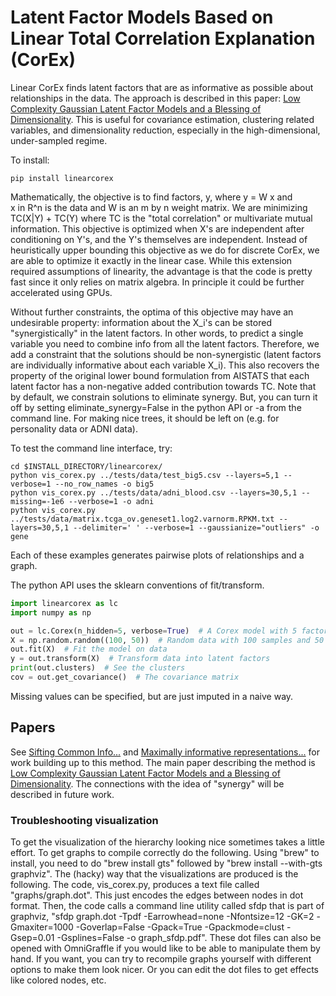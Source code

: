 # Latent Factor Models Based on Linear Total Correlation Explanation (CorEx)

Linear CorEx finds latent factors that are as informative as possible about relationships in the data. 
The approach is described in this paper:
[Low Complexity Gaussian Latent Factor Models and a Blessing of Dimensionality](https://arxiv.org/abs/1706.03353).
This is useful for covariance estimation, clustering related variables, and dimensionality reduction, especially 
in the high-dimensional, under-sampled regime. 

To install:
```
pip install linearcorex
```

Mathematically, the objective is to find factors, y, where y = W x and  
x in R^n is the data and W is an m by n weight matrix. 
We are minimizing TC(X|Y) + TC(Y) where TC is the "total correlation" or multivariate mutual information. This objective
is optimized when X's are independent after conditioning on Y's, and the Y's themselves are independent. 
Instead of heuristically upper bounding this objective as we do for discrete CorEx, 
we are able to optimize it exactly in the linear case. 
While this extension required assumptions of linearity, the 
advantage is that the code is pretty fast since it only relies on matrix algebra. In principle it could be 
further accelerated using GPUs. 


Without further constraints, the optima of this objective 
may have an undesirable property: information about the X_i's can be stored "synergistically" in the latent factors. 
In other words, to predict a single variable you need to combine info from all the latent factors. Therefore, we 
add a constraint that the solutions should be non-synergistic (latent factors are individually informative about each variable X_i). 
This also recovers the property of the original lower bound formulation from AISTATS that each latent factor
has a non-negative added contribution towards TC.
Note that by default, we constrain solutions to eliminate synergy. 
But, you can turn it off by setting eliminate_synergy=False in the python API or -a from the command line. 
For making nice trees, it should be left on (e.g. for personality data or ADNI data). 

To test the command line interface, try:
```
cd $INSTALL_DIRECTORY/linearcorex/
python vis_corex.py ../tests/data/test_big5.csv --layers=5,1 --verbose=1 --no_row_names -o big5
python vis_corex.py ../tests/data/adni_blood.csv --layers=30,5,1 --missing=-1e6 --verbose=1 -o adni
python vis_corex.py ../tests/data/matrix.tcga_ov.geneset1.log2.varnorm.RPKM.txt --layers=30,5,1 --delimiter=' ' --verbose=1 --gaussianize="outliers" -o gene
```
Each of these examples generates pairwise plots of relationships and a graph. 

The python API uses the sklearn conventions of fit/transform.  
```python
import linearcorex as lc
import numpy as np

out = lc.Corex(n_hidden=5, verbose=True)  # A Corex model with 5 factors
X = np.random.random((100, 50))  # Random data with 100 samples and 50 variables
out.fit(X)  # Fit the model on data
y = out.transform(X)  # Transform data into latent factors
print(out.clusters)  # See the clusters
cov = out.get_covariance()  # The covariance matrix
```


Missing values can be specified, but are just imputed in a naive way. 

## Papers

See [Sifting Common Info...](https://arxiv.org/abs/1606.02307) and 
[Maximally informative representations...](https://arxiv.org/abs/1410.7404) for work building up to this method. 
The main paper describing the method is 
[Low Complexity Gaussian Latent Factor Models and a Blessing of Dimensionality](https://arxiv.org/abs/1706.03353).
The connections with the idea of "synergy" will be described in future work. 


### Troubleshooting visualization
To get the visualization of the hierarchy looking nice sometimes takes a little effort. To get graphs to compile correctly do the following. 
Using "brew" to install, you need to do "brew install gts" followed by "brew install --with-gts graphviz". 
The (hacky) way that the visualizations are produced is the following. The code, vis_corex.py, produces a text file called "graphs/graph.dot". This just encodes the edges between nodes in dot format. Then, the code calls a command line utility called sfdp that is part of graphviz, "sfdp graph.dot -Tpdf -Earrowhead=none -Nfontsize=12  -GK=2 -Gmaxiter=1000 -Goverlap=False -Gpack=True -Gpackmode=clust -Gsep=0.01 -Gsplines=False -o graph_sfdp.pdf".
These dot files can also be opened with OmniGraffle if you would like to be able to manipulate them by hand. 
If you want, you can try to recompile graphs yourself with different options to make them look nicer. Or you can edit the dot files to get effects like colored nodes, etc. 



